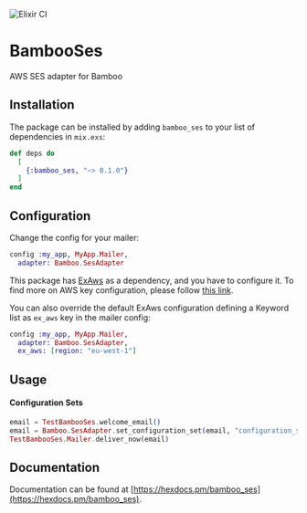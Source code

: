 ![Elixir CI](https://github.com/kalys/bamboo_ses/workflows/Elixir%20CI/badge.svg)

# BambooSes

AWS SES adapter for Bamboo

## Installation

The package can be installed by adding `bamboo_ses` to your list of dependencies in `mix.exs`:

```elixir
def deps do
  [
    {:bamboo_ses, "~> 0.1.0"}
  ]
end
```

## Configuration

Change the config for your mailer:

```elixir
config :my_app, MyApp.Mailer,
  adapter: Bamboo.SesAdapter
```

This package has [ExAws](https://github.com/ex-aws/ex_aws) as a dependency, and you have to configure it. To find more
on AWS key configuration, please follow [this link](https://github.com/ex-aws/ex_aws#aws-key-configuration).

You can also override the default ExAws configuration defining a Keyword list as `ex_aws` key in the mailer config:

```elixir
config :my_app, MyApp.Mailer,
  adapter: Bamboo.SesAdapter,
  ex_aws: [region: "eu-west-1"]
```

## Usage
#### Configuration Sets

```elixir
email = TestBambooSes.welcome_email()
email = Bamboo.SesAdapter.set_configuration_set(email, "configuration_set_name")
TestBambooSes.Mailer.deliver_now(email)
```
## Documentation

Documentation can be found at [https://hexdocs.pm/bamboo_ses](https://hexdocs.pm/bamboo_ses).

